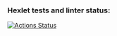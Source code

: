 ### Hexlet tests and linter status:
[![Actions Status](https://github.com/dddobriak/layout-designer-project-lvl1/workflows/hexlet-check/badge.svg)](https://github.com/dddobriak/layout-designer-project-lvl1/actions)
